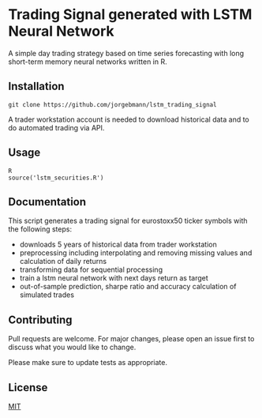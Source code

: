 # Trading Signal generated with LSTM Neural Network

A simple day trading strategy based on time series forecasting with long short-term memory neural networks written in R.

## Installation

```
git clone https://github.com/jorgebmann/lstm_trading_signal
```
A trader workstation account is needed to download historical data and to do automated trading via API.

## Usage

```
R
source('lstm_securities.R')

```

## Documentation

This script generates a trading signal for eurostoxx50 ticker symbols with the following steps:
- downloads 5 years of historical data from trader workstation
- preprocessing including interpolating and removing missing values and calculation of daily returns
- transforming data for sequential processing
- train a lstm neural network with next days return as target
- out-of-sample prediction, sharpe ratio and accuracy calculation of simulated trades


## Contributing
Pull requests are welcome. For major changes, please open an issue first to discuss what you would like to change.

Please make sure to update tests as appropriate.

## License
[MIT](https://choosealicense.com/licenses/mit/)
